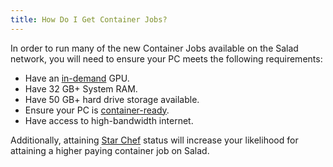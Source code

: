 ```yaml
---
title: How Do I Get Container Jobs?
---
```


In order to run many of the new Container Jobs available on the Salad network, you will need to ensure your PC meets the
following requirements:

- Have an [in-demand](https://salad.com/earn/demand) GPU.
- Have 32 GB+ System RAM.
- Have 50 GB+ hard drive storage available.
- Ensure your PC is [container-ready](/docs/troubleshooting/container-jobs/container-workloads-troubleshooting).
- Have access to high-bandwidth internet.

Additionally, attaining [Star Chef](/docs/guides/using-salad/star-chef-qualifications-and-benefits) status will increase
your likelihood for attaining a higher paying container job on Salad.
